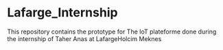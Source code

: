 # Lafarge_Internship
This repository contains the prototype for The IoT plateforme done during the internship of Taher Anas at LafargeHolcim Meknes
